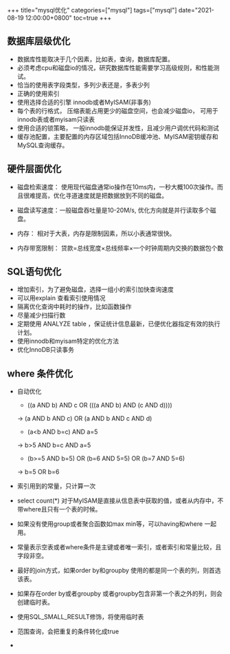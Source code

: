 +++
title="mysql优化"
categories=["mysql"]
tags=["mysql"] 
date="2021-08-19 12:00:00+0800"
toc=true
+++

## 数据库层级优化

- 数据库性能取决于几个因素，比如表，查询，数据库配置。
- 必须考虑cpu和磁盘io的情况，研究数据库性能需要学习高级规则，和性能测试。
- 恰当的使用表字段类型，多列少表还是，多表少列
- 正确的使用索引
- 使用选择合适的引擎 innodb或者MyISAM(非事务)
- 每个表的行格式， 压缩表能占用更少的磁盘空间，也会减少磁盘io， 可用于innodb表或者myisam只读表
- 使用合适的锁策略， 一般innodb能保证并发性，且减少用户调优代码和测试
- 缓存池配置，主要配置的内存区域包括InnoDB缓冲池、MyISAM密钥缓存和MySQL查询缓存。

## 硬件层面优化

- 磁盘检索速度： 使用现代磁盘通常io操作在10ms内，一秒大概100次操作。而且很难提高，优化寻道速度就是把数据放到不同的磁盘。
- 磁盘读写速度：一般磁盘吞吐量是10-20M/s, 优化方向就是并行读取多个磁盘。

- 内存： 相对于大表，内存是限制因素，所以小表通常很快。
- 内存带宽限制： 贷款=总线宽度×总线频率×一个时钟周期内交换的数据包个数

## SQL语句优化

- 增加索引，为了避免磁盘，选择一组小的索引加快查询速度
- 可以用explain 查看索引使用情况
- 隔离优化查询中耗时的操作，比如函数操作
- 尽量减少扫描行数
- 定期使用 ANALYZE table ，保证统计信息最新，已便优化器指定有效的执行计划。
- 使用innodb和myisam特定的优化方法
- 优化InnoDB只读事务

## where 条件优化

- 自动优化

  -  ((a AND b) AND c OR (((a AND b) AND (c AND d))))

    -> (a AND b AND c) OR (a AND b AND c AND d)

  -  (a<b AND b=c) AND a=5

    -> b>5 AND b=c AND a=5

  -  (b>=5 AND b=5) OR (b=6 AND 5=5) OR (b=7 AND 5=6)

    -> b=5 OR b=6

- 索引用到的常量，只计算一次

- select count(*) 对于MyISAM是直接从信息表中获取的值，或者从内存中，不带where且只有一个表的时候。

- 如果没有使用group或者聚合函数如max min等，可以having和where 一起用。

- 常量表示空表或者where条件是主键或者唯一索引，或者索引和常量比较，且字段非空。

- 最好的join方式，如果order by和groupby 使用的都是同一个表的列，则首选该表。

- 如果存在order by或者groupby 或者groupby包含非第一个表之外的列，则会创建临时表。

- 使用SQL_SMALL_RESULT修饰，将使用临时表

- 范围查询，会把重复的条件转化成true

- 